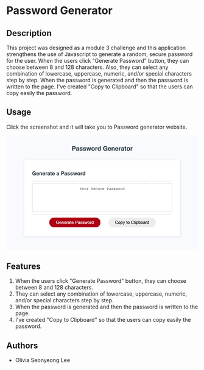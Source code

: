 # Password Generator

## Description

This project was designed as a module 3 challenge and this application strengthens the use of Javascript to generate a random, secure password for the user.
When the users click "Generate Password" button, they can choose between 8 and 128 characters. Also, they can select any combination of lowercase, uppercase, numeric, and/or special characters step by step. When the password is generated and then the password is written to the page. I've created "Copy to Clipboard" so that the users can copy easily the password.

## Usage
Click the screenshot and it will take you to Password generator website. 

[![portfolio-screenshot](Assets/Password-generator-screenshot.png)](https://oliviasylee.github.io/Password-Generator/)

## Features
1. When the users click "Generate Password" button, they can choose between 8 and 128 characters. 
2. They can select any combination of lowercase, uppercase, numeric, and/or special characters step by step. 
3. When the password is generated and then the password is written to the page. 
4. I've created "Copy to Clipboard" so that the users can copy easily the password.


## Authors
- Olivia Seonyeong Lee
 
